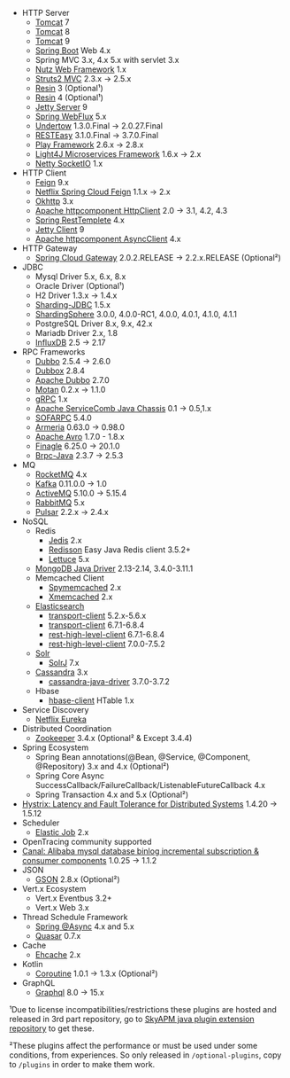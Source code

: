 * HTTP Server
  * [Tomcat](https://github.com/apache/tomcat) 7
  * [Tomcat](https://github.com/apache/tomcat) 8
  * [Tomcat](https://github.com/apache/tomcat) 9
  * [Spring Boot](https://github.com/spring-projects/spring-boot) Web 4.x
  * Spring MVC 3.x, 4.x 5.x with servlet 3.x
  * [Nutz Web Framework](https://github.com/nutzam/nutz)  1.x
  * [Struts2 MVC](http://struts.apache.org/)  2.3.x -> 2.5.x
  * [Resin](http://www.caucho.com/resin-4.0/) 3 (Optional¹)
  * [Resin](http://www.caucho.com/resin-4.0/) 4 (Optional¹)
  * [Jetty Server](http://www.eclipse.org/jetty/) 9
  * [Spring WebFlux](https://docs.spring.io/spring/docs/current/spring-framework-reference/web-reactive.html) 5.x
  * [Undertow](http://undertow.io/)  1.3.0.Final -> 2.0.27.Final
  * [RESTEasy](https://resteasy.github.io/)  3.1.0.Final -> 3.7.0.Final
  * [Play Framework](https://www.playframework.com/) 2.6.x -> 2.8.x
  * [Light4J Microservices Framework](https://doc.networknt.com/) 1.6.x -> 2.x
  * [Netty SocketIO](https://github.com/mrniko/netty-socketio) 1.x
* HTTP Client
  * [Feign](https://github.com/OpenFeign/feign) 9.x
  * [Netflix Spring Cloud Feign](https://github.com/spring-cloud/spring-cloud-openfeign) 1.1.x -> 2.x
  * [Okhttp](https://github.com/square/okhttp) 3.x
  * [Apache httpcomponent HttpClient](http://hc.apache.org/) 2.0 -> 3.1, 4.2, 4.3
  * [Spring RestTemplete](https://github.com/spring-projects/spring-framework) 4.x
  * [Jetty Client](http://www.eclipse.org/jetty/) 9
  * [Apache httpcomponent AsyncClient](https://hc.apache.org/httpcomponents-asyncclient-dev/) 4.x
* HTTP Gateway
  * [Spring Cloud Gateway](https://spring.io/projects/spring-cloud-gateway) 2.0.2.RELEASE -> 2.2.x.RELEASE (Optional²)
* JDBC
  * Mysql Driver 5.x, 6.x, 8.x
  * Oracle Driver (Optional¹)
  * H2 Driver 1.3.x -> 1.4.x
  * [Sharding-JDBC](https://github.com/shardingjdbc/sharding-jdbc) 1.5.x
  * [ShardingSphere](https://github.com/apache/shardingsphere) 3.0.0, 4.0.0-RC1, 4.0.0, 4.0.1, 4.1.0, 4.1.1
  * PostgreSQL Driver 8.x, 9.x, 42.x
  * Mariadb Driver 2.x, 1.8
  * [InfluxDB](https://github.com/influxdata/influxdb-java) 2.5 -> 2.17
* RPC Frameworks
  * [Dubbo](https://github.com/alibaba/dubbo) 2.5.4 -> 2.6.0
  * [Dubbox](https://github.com/dangdangdotcom/dubbox) 2.8.4
  * [Apache Dubbo](https://github.com/apache/dubbo) 2.7.0
  * [Motan](https://github.com/weibocom/motan) 0.2.x -> 1.1.0
  * [gRPC](https://github.com/grpc/grpc-java) 1.x
  * [Apache ServiceComb Java Chassis](https://github.com/apache/servicecomb-java-chassis) 0.1 -> 0.5,1.x
  * [SOFARPC](https://github.com/alipay/sofa-rpc) 5.4.0
  * [Armeria](https://github.com/line/armeria) 0.63.0 -> 0.98.0
  * [Apache Avro](http://avro.apache.org) 1.7.0 - 1.8.x
  * [Finagle](https://github.com/twitter/finagle) 6.25.0 -> 20.1.0 
  * [Brpc-Java](https://github.com/baidu/brpc-java) 2.3.7 -> 2.5.3
* MQ
  * [RocketMQ](https://github.com/apache/rocketmq) 4.x
  * [Kafka](http://kafka.apache.org) 0.11.0.0 -> 1.0
  * [ActiveMQ](https://github.com/apache/activemq) 5.10.0 -> 5.15.4
  * [RabbitMQ](https://www.rabbitmq.com/) 5.x
  * [Pulsar](http://pulsar.apache.org) 2.2.x -> 2.4.x
* NoSQL
  * Redis
    * [Jedis](https://github.com/xetorthio/jedis) 2.x
    * [Redisson](https://github.com/redisson/redisson) Easy Java Redis client 3.5.2+
    * [Lettuce](https://github.com/lettuce-io/lettuce-core) 5.x
  * [MongoDB Java Driver](https://github.com/mongodb/mongo-java-driver) 2.13-2.14, 3.4.0-3.11.1
  * Memcached Client
    * [Spymemcached](https://github.com/couchbase/spymemcached) 2.x
    * [Xmemcached](https://github.com/killme2008/xmemcached) 2.x
  * [Elasticsearch](https://github.com/elastic/elasticsearch)
    * [transport-client](https://github.com/elastic/elasticsearch/tree/v5.2.0/client/transport) 5.2.x-5.6.x
    * [transport-client](https://github.com/elastic/elasticsearch/tree/v6.7.1/client/transport) 6.7.1-6.8.4
    * [rest-high-level-client](https://www.elastic.co/guide/en/elasticsearch/client/java-rest/6.7/index.html) 6.7.1-6.8.4
    * [rest-high-level-client](https://www.elastic.co/guide/en/elasticsearch/client/java-rest/7.0/java-rest-high.html) 7.0.0-7.5.2
  * [Solr](https://github.com/apache/lucene-solr/)
    * [SolrJ](https://github.com/apache/lucene-solr/tree/master/solr/solrj) 7.x
  * [Cassandra](https://github.com/apache/cassandra) 3.x
    * [cassandra-java-driver](https://github.com/datastax/java-driver) 3.7.0-3.7.2
  * Hbase
    * [hbase-client](https://github.com/apache/hbase) HTable 1.x
* Service Discovery
  * [Netflix Eureka](https://github.com/Netflix/eureka)
* Distributed Coordination
  * [Zookeeper](https://github.com/apache/zookeeper) 3.4.x (Optional² & Except 3.4.4)
* Spring Ecosystem
  * Spring Bean annotations(@Bean, @Service, @Component, @Repository) 3.x and 4.x (Optional²)
  * Spring Core Async SuccessCallback/FailureCallback/ListenableFutureCallback 4.x
  * Spring Transaction 4.x and 5.x (Optional²)
* [Hystrix: Latency and Fault Tolerance for Distributed Systems](https://github.com/Netflix/Hystrix) 1.4.20 -> 1.5.12
* Scheduler
  * [Elastic Job](https://github.com/elasticjob/elastic-job) 2.x
* OpenTracing community supported
* [Canal: Alibaba mysql database binlog incremental subscription & consumer components](https://github.com/alibaba/canal) 1.0.25 -> 1.1.2
* JSON
  * [GSON](https://github.com/google/gson) 2.8.x (Optional²)
* Vert.x Ecosystem
  * Vert.x Eventbus 3.2+
  * Vert.x Web 3.x
* Thread Schedule Framework
  * [Spring @Async](https://github.com/spring-projects/spring-framework) 4.x and 5.x
  * [Quasar](https://github.com/puniverse/quasar) 0.7.x
* Cache
  * [Ehcache](https://www.ehcache.org/) 2.x
* Kotlin
  * [Coroutine](https://kotlinlang.org/docs/reference/coroutines-overview.html) 1.0.1 -> 1.3.x (Optional²)
* GraphQL
  * [Graphql](https://github.com/graphql-java) 8.0 -> 15.x

¹Due to license incompatibilities/restrictions these plugins are hosted and released in 3rd part repository, 
 go to [SkyAPM java plugin extension repository](https://github.com/SkyAPM/java-plugin-extensions) to get these.

²These plugins affect the performance or must be used under some conditions, from experiences. So only released in `/optional-plugins`, copy to `/plugins` in order to make them work.
